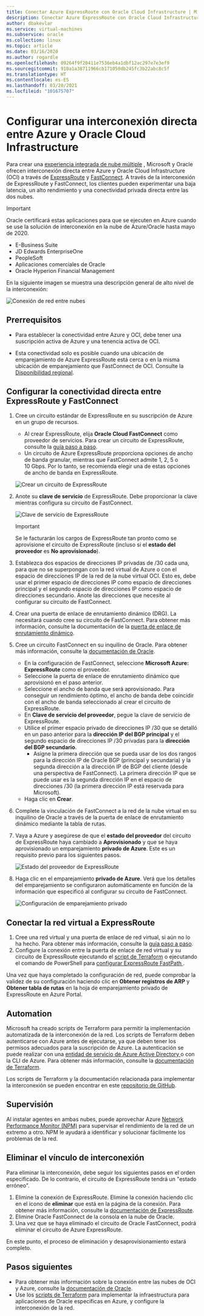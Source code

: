 ```yaml
---
title: Conectar Azure ExpressRoute con Oracle Cloud Infrastructure | Microsoft Docs
description: Conectar Azure ExpressRoute con Oracle Cloud Infrastructure (OCI) FastConnect para habilitar soluciones de aplicaciones de Oracle en la nube
author: dbakevlar
ms.service: virtual-machines
ms.subservice: oracle
ms.collection: linux
ms.topic: article
ms.date: 03/16/2020
ms.author: rogardle
ms.openlocfilehash: 09264f9f20411e7536eb4a1dbf12ac297e7e3ef9
ms.sourcegitcommit: 910a1a38711966cb171050db245fc3b22abc8c5f
ms.translationtype: HT
ms.contentlocale: es-ES
ms.lasthandoff: 03/20/2021
ms.locfileid: "101675707"
---
```

# <a name="set-up-a-direct-interconnection-between-azure-and-oracle-cloud-infrastructure"></a>Configurar una interconexión directa entre Azure y Oracle Cloud Infrastructure  

Para crear una [experiencia integrada de nube múltiple](oracle-oci-overview.md) , Microsoft y Oracle ofrecen interconexión directa entre Azure y Oracle Cloud Infrastructure (OCI) a través de [ExpressRoute](../../../expressroute/expressroute-introduction.md) y [FastConnect](https://docs.cloud.oracle.com/iaas/Content/Network/Concepts/fastconnectoverview.htm). A través de la interconexión de ExpressRoute y FastConnect, los clientes pueden experimentar una baja latencia, un alto rendimiento y una conectividad privada directa entre las dos nubes.

> [!IMPORTANT]
> Oracle certificará estas aplicaciones para que se ejecuten en Azure cuando se use la solución de interconexión en la nube de Azure/Oracle hasta mayo de 2020.
> * E-Business Suite
> * JD Edwards EnterpriseOne
> * PeopleSoft
> * Aplicaciones comerciales de Oracle
> * Oracle Hyperion Financial Management

En la siguiente imagen se muestra una descripción general de alto nivel de la interconexión:

![Conexión de red entre nubes](media/configure-azure-oci-networking/azure-oci-connect.png)

## <a name="prerequisites"></a>Prerrequisitos

* Para establecer la conectividad entre Azure y OCI, debe tener una suscripción activa de Azure y una tenencia activa de OCI.

* Esta conectividad solo es posible cuando una ubicación de emparejamiento de Azure ExpressRoute está cerca o en la misma ubicación de emparejamiento que FastConnect de OCI. Consulte la [Disponibilidad regional](oracle-oci-overview.md#region-availability).

## <a name="configure-direct-connectivity-between-expressroute-and-fastconnect"></a>Configurar la conectividad directa entre ExpressRoute y FastConnect

1. Cree un circuito estándar de ExpressRoute en su suscripción de Azure en un grupo de recursos. 
    * Al crear ExpressRoute, elija **Oracle Cloud FastConnect** como proveedor de servicios. Para crear un circuito de ExpressRoute, consulte la [guía paso a paso](../../../expressroute/expressroute-howto-circuit-portal-resource-manager.md).
    * Un circuito de Azure ExpressRoute proporciona opciones de ancho de banda granular, mientras que FastConnect admite 1, 2, 5 o 10 Gbps. Por lo tanto, se recomienda elegir una de estas opciones de ancho de banda en ExpressRoute.

    ![Crear un circuito de ExpressRoute](media/configure-azure-oci-networking/exr-create-new.png)
1. Anote su **clave de servicio** de ExpressRoute. Debe proporcionar la clave mientras configura su circuito de FastConnect.

    ![Clave de servicio de ExpressRoute](media/configure-azure-oci-networking/exr-service-key.png)

    > [!IMPORTANT]
    > Se le facturarán los cargos de ExpressRoute tan pronto como se aprovisione el circuito de ExpressRoute (incluso si el **estado del proveedor** es **No aprovisionado**).

1. Establezca dos espacios de direcciones IP privadas de /30 cada una, para que no se superpongan con la red virtual de Azure o con el espacio de direcciones IP de la red de la nube virtual OCI. Esto es, debe usar el primer espacio de direcciones IP como espacio de direcciones principal y el segundo espacio de direcciones IP como espacio de direcciones secundario. Anote las direcciones que necesite al configurar su circuito de FastConnect.
1. Crear una puerta de enlace de enrutamiento dinámico (DRG). La necesitará cuando cree su circuito de FastConnect. Para obtener más información, consulte la documentación de la [puerta de enlace de enrutamiento dinámico](https://docs.cloud.oracle.com/iaas/Content/Network/Tasks/managingDRGs.htm).
1. Cree un circuito FastConnect en su inquilino de Oracle. Para obtener más información, consulte la [documentación de Oracle](https://docs.cloud.oracle.com/iaas/Content/Network/Concepts/azure.htm).
  
    * En la configuración de FastConnect, seleccione **Microsoft Azure: ExpressRoute** como el proveedor.
    * Seleccione la puerta de enlace de enrutamiento dinámico que aprovisionó en el paso anterior.
    * Seleccione el ancho de banda que será aprovisionado. Para conseguir un rendimiento óptimo, el ancho de banda debe coincidir con el ancho de banda seleccionado al crear el circuito de ExpressRoute.
    * En **Clave de servicio del proveedor**, pegue la clave de servicio de ExpressRoute.
    * Utilice el primer espacio privado de direcciones IP /30 que se detalló en un paso anterior para la **dirección IP del BGP principal** y el segundo espacio de direcciones IP /30 privadas para la **dirección del BGP secundario**.
        * Asigne la primera dirección que se pueda usar de los dos rangos para la dirección IP de Oracle BGP (principal y secundaria) y la segunda dirección a la dirección IP de BGP del cliente (desde una perspectiva de FastConnect). La primera dirección IP que se puede usar es la segunda dirección IP en el espacio de direcciones /30 (la primera dirección IP está reservada para Microsoft).
    * Haga clic en **Crear**.
1. Complete la vinculación de FastConnect a la red de la nube virtual en su inquilino de Oracle a través de la puerta de enlace de enrutamiento dinámico mediante la tabla de rutas.
1. Vaya a Azure y asegúrese de que el **estado del proveedor** del circuito de ExpressRoute haya cambiado a **Aprovisionado** y que se haya aprovisionado un emparejamiento **privado de Azure**. Este es un requisito previo para los siguientes pasos.

    ![Estado del proveedor de ExpressRoute](media/configure-azure-oci-networking/exr-provider-status.png)
1. Haga clic en el emparejamiento **privado de Azure**. Verá que los detalles del emparejamiento se configuraron automáticamente en función de la información que especificó al configurar su circuito de FastConnect.

    ![Configuración de emparejamiento privado](media/configure-azure-oci-networking/exr-private-peering.png)

## <a name="connect-virtual-network-to-expressroute"></a>Conectar la red virtual a ExpressRoute

1. Cree una red virtual y una puerta de enlace de red virtual, si aún no lo ha hecho. Para obtener más información, consulte la [guía paso a paso](../../../expressroute/expressroute-howto-add-gateway-portal-resource-manager.md).
1. Configure la conexión entre la puerta de enlace de red virtual y su circuito de ExpressRoute ejecutando el [script de Terraform](https://github.com/microsoft/azure-oracle/tree/master/InterConnect-2) o ejecutando el comando de PowerShell para [configurar ExpressRoute FastPath ](../../../expressroute/expressroute-howto-linkvnet-arm.md#configure-expressroute-fastpath).

Una vez que haya completado la configuración de red, puede comprobar la validez de su configuración haciendo clic en **Obtener registros de ARP** y **Obtener tabla de rutas** en la hoja de emparejamiento privado de ExpressRoute en Azure Portal.

## <a name="automation"></a>Automation

Microsoft ha creado scripts de Terraform para permitir la implementación automatizada de la interconexión de la red. Los scripts de Terraform deben autenticarse con Azure antes de ejecutarse, ya que deben tener los permisos adecuados para la suscripción de Azure. La autenticación se puede realizar con una [entidad de servicio de Azure Active Directory ](../../../active-directory/develop/app-objects-and-service-principals.md#service-principal-object) o con la CLI de Azure. Para obtener más información, consulte la [documentación de Terraform](https://www.terraform.io/docs/providers/azurerm/auth/azure_cli.html).

Los scripts de Terraform y la documentación relacionada para implementar la interconexión se pueden encontrar en este [repositorio de GitHub](https://aka.ms/azureociinterconnecttf).

## <a name="monitoring"></a>Supervisión

Al instalar agentes en ambas nubes, puede aprovechar Azure [Network Performance Monitor (NPM)](../../../expressroute/how-to-npm.md) para supervisar el rendimiento de la red de un extremo a otro. NPM le ayudará a identificar y solucionar fácilmente los problemas de la red.

## <a name="delete-the-interconnect-link"></a>Eliminar el vínculo de interconexión

Para eliminar la interconexión, debe seguir los siguientes pasos en el orden especificado. De lo contrario, el circuito de ExpressRoute tendrá un "estado erróneo".

1. Elimine la conexión de ExpressRoute. Elimine la conexión haciendo clic en el icono de **eliminar** que está en la página de la conexión. Para obtener más información, consulte la [documentación de ExpressRoute](../../../expressroute/expressroute-howto-linkvnet-portal-resource-manager.md#clean-up-resources).
1. Elimine Oracle FastConnect de la consola en la nube de Oracle.
1. Una vez que se haya eliminado el circuito de Oracle FastConnect, podrá eliminar el circuito de Azure ExpressRoute.

En este punto, el proceso de eliminación y desaprovisionamiento estará completo.

## <a name="next-steps"></a>Pasos siguientes

* Para obtener más información sobre la conexión entre las nubes de OCI y Azure, consulte la [documentación de Oracle](https://docs.cloud.oracle.com/iaas/Content/Network/Concepts/azure.htm).
* Use los [scripts de Terraform](https://aka.ms/azureociinterconnecttf) para implementar la infraestructura para aplicaciones de Oracle específicas en Azure, y configure la interconexión de la red. 

